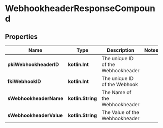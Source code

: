 
# WebhookheaderResponseCompound

## Properties
Name | Type | Description | Notes
------------ | ------------- | ------------- | -------------
**pkiWebhookheaderID** | **kotlin.Int** | The unique ID of the Webhookheader | 
**fkiWebhookID** | **kotlin.Int** | The unique ID of the Webhook | 
**sWebhookheaderName** | **kotlin.String** | The Name of the Webhookheader | 
**sWebhookheaderValue** | **kotlin.String** | The Value of the Webhookheader | 



